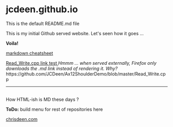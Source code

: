 # jcdeen.github.io

This is the default README.md file <br />

This is my initial Github served website.
Let's seen how it goes ...

<b>Voila!</b>

<a href="markdown-cheat-sheet.md">markdown cheatsheet</a>

<a href="https://jcdeen.github.com/Ax12ShoulderDemo/blob/master/Read_Write.cpp"> 
  Read_Write.cpp link test
</a> <i>Hmmm ... when served externally, Firefox only downloads the .md link instead of rendering it. Why?</i>

<br />
https://github.com/JCDeen/Ax12ShoulderDemo/blob/master/Read_Write.cpp
<hr />
<br />
How HTML-ish is MD these days ?<br />

<b>ToDo:</b>  build menu for rest of repositories here

<a href="http://www.chrisdeen.com">chrisdeen.com</a>
